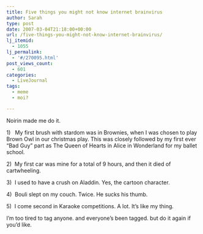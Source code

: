 ```yaml
---
title: Five things you might not know internet brainvirus
author: Sarah
type: post
date: 2007-03-04T21:18:00+00:00
url: /five-things-you-might-not-know-internet-brainvirus/
lj_itemid:
  - 1055
lj_permalink:
  - '#/270095.html'
post_views_count:
  - 601
categories:
  - LiveJournal
tags:
  - meme
  - moi?

---
```

Noirin made me do it.

1)&nbsp;&nbsp; My first brush with stardom was in Brownies, when I was chosen to play Brown Owl in our christmas play. This was closely followed by my&nbsp;first ever &#8220;Bad Guy&#8221; part as The Queen of Hearts in Alice in Wonderland for my ballet school.

2)&nbsp; My first car was mine for a total of 9 hours, and then it died of cartwheeling.

3)&nbsp; I used to have a crush on Aladdin. Yes, the cartoon character.

4)&nbsp; Bouli slept on my couch. Twice. He sucks his thumb.

5)&nbsp; I come second in Karaoke competitions. A lot. It&#8217;s like my thing.

I&#8217;m too tired to tag anyone. and everyone&#8217;s been tagged. but do it again if you&#8217;d like.